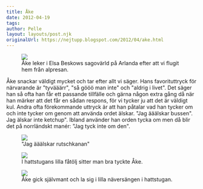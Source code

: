 ```yaml
---
title: Åke
date: 2012-04-19
tags: 	
author: Pelle
layout: layouts/post.njk
originalUrl: https://nejtupp.blogspot.com/2012/04/ake.html
---
```




<figure>
	<img src="../../../../img/Skidresa+till+Mutters-_MG_2000.jpg">
	<figcaption>Åke leker i Elsa Beskows sagovärld på Arlanda efter att vi flugit hem från alpresan.</figcaption>
</figure>

Åke snackar väldigt mycket och tar efter allt vi säger. Hans favorituttryck för närvarande är "tyvääärr", "så gööö man inte" och "aldrig i livet". Det säger han så ofta han får ett passande tillfälle och gärna någon extra gång då när han märker att det får en sådan respons, för vi tycker ju att det är väldigt kul. Andra ofta förekommande uttryck är att han påtalar vad han tycker om och inte tycker om genom att använda ordet älskar. "Jag ääälskar bussen". Jag älskar inte ketchup". Ibland använder han orden tycka om men då blir det på norrländskt manér: "Jag tyck inte om den".

<figure>
	<img src="../../../../img/Skidresa+till+Mutters-_MG_1969.jpg">
	<figcaption>"Jag ääälskar rutschkanan"</figcaption>
</figure>

<figure>
	<img src="../../../../img/Skidresa+till+Mutters-_MG_2012.jpg">
	<figcaption>I hattstugans lilla fåtölj sitter man bra tyckte Åke.</figcaption>
</figure>

<figure>
	<img src="../../../../img/Skidresa+till+Mutters-_MG_2014.jpg">
	<figcaption>Åke gick självmant och la sig i lilla näversängen i hattstugan.</figcaption>
</figure>

